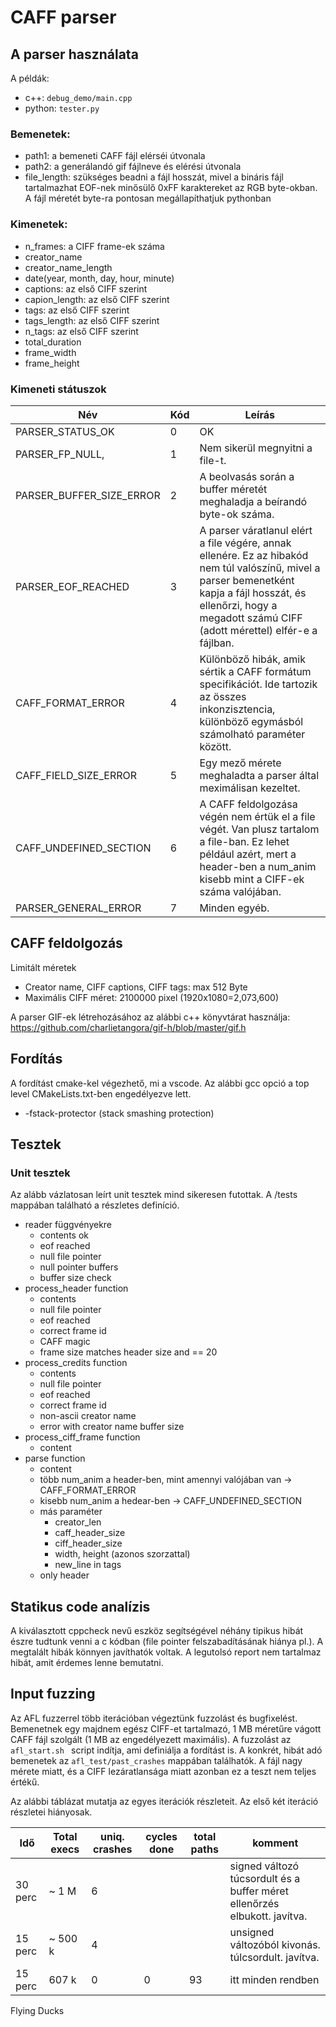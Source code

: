 # CAFF parser

## A parser használata

A példák:
* c++: `debug_demo/main.cpp`
* python: `tester.py`

### Bemenetek:
* path1: a bemeneti CAFF fájl elérséi útvonala
* path2: a generálandó gif fájlneve és elérési útvonala
* file_length: szükséges beadni a fájl hosszát, mivel a bináris fájl tartalmazhat EOF-nek minősülő 0xFF karaktereket az RGB byte-okban. A fájl méretét byte-ra pontosan megállapíthatjuk pythonban

### Kimenetek:
* n_frames: a CIFF frame-ek száma
* creator_name
* creator_name_length
* date(year, month, day, hour, minute)
* captions: az első CIFF szerint
* capion_length: az első CIFF szerint
* tags: az első CIFF szerint
* tags_length: az első CIFF szerint
* n_tags: az első CIFF szerint
* total_duration
* frame_width
* frame_height

### Kimeneti státuszok

| Név | Kód | Leírás  |
|---|---|---|
| PARSER_STATUS_OK         | 0 | OK |
| PARSER_FP_NULL,          | 1 | Nem sikerül megnyitni a file-t. |
| PARSER_BUFFER_SIZE_ERROR | 2 | A beolvasás során a buffer méretét meghaladja a beírandó byte-ok száma. |
| PARSER_EOF_REACHED       | 3 | A parser váratlanul elért a file végére, annak ellenére. Ez az hibakód nem túl valószínű, mivel a parser bemenetként kapja a fájl hosszát, és ellenőrzi, hogy a megadott számú CIFF (adott mérettel) elfér-e a fájlban. |
| CAFF_FORMAT_ERROR        | 4 | Különböző hibák, amik sértik a CAFF formátum specifikációt. Ide tartozik az összes inkonzisztencia, különböző egymásból számolható paraméter között. |
| CAFF_FIELD_SIZE_ERROR    | 5 | Egy mező mérete meghaladta a parser által meximálisan kezeltet. |
| CAFF_UNDEFINED_SECTION   | 6 | A CAFF feldolgozása végén nem értük el a file végét. Van plusz tartalom a file-ban. Ez lehet például azért, mert a header-ben a num_anim kisebb mint a CIFF-ek száma valójában. |
| PARSER_GENERAL_ERROR     | 7 | Minden egyéb. |

## CAFF feldolgozás

Limitált méretek
* Creator name, CIFF captions, CIFF tags:  max 512 Byte
* Maximális CIFF méret: 2100000 pixel (1920x1080=2,073,600)

A parser GIF-ek létrehozásához az alábbi c++ könyvtárat használja:
https://github.com/charlietangora/gif-h/blob/master/gif.h

## Fordítás

A fordítást cmake-kel végezhető, mi a vscode. Az alábbi gcc opció a top level CMakeLists.txt-ben engedélyezve lett. 

* -fstack-protector (stack smashing protection)

## Tesztek

### Unit tesztek

Az alább vázlatosan leírt unit tesztek mind sikeresen futottak. A /tests mappában található a részletes definíció.

* reader függvényekre
    * contents ok
    * eof reached
    * null file pointer
    * null pointer buffers
    * buffer size check
* process_header function
    * contents
    * null file pointer
    * eof reached
    * correct frame id
    * CAFF magic 
    * frame size matches header size and == 20
* process_credits function
    * contents
    * null file pointer
    * eof reached
    * correct frame id
    * non-ascii creator name
    * error with creator name buffer size
* process_ciff_frame function
    * content
* parse function
    * content
    * több num_anim a header-ben, mint amennyi valójában van -> CAFF_FORMAT_ERROR
    * kisebb num_anim a hedear-ben -> CAFF_UNDEFINED_SECTION
    * más paraméter
        * creator_len
        * caff_header_size
        * ciff_header_size
        * width, height (azonos szorzattal)
        * new_line in tags
    * only header

## Statikus code analízis

A kiválasztott cppcheck nevű eszköz segítségével néhány tipikus hibát észre tudtunk venni a c kódban (file pointer felszabadításának hiánya pl.). A megtalált hibák könnyen javíthatók voltak. A legutolsó report nem tartalmaz hibát, amit érdemes lenne bemutatni.

## Input fuzzing

Az AFL fuzzerrel több iterációban végeztünk fuzzolást és bugfixelést. Bemenetnek egy majdnem egész CIFF-et tartalmazó, 1 MB méretűre vágott CAFF fájl szolgált (1 MB az engedélyezett maximális). A fuzzolást az `afl_start.sh ` script indítja, ami definiálja a fordítást is. A konkrét, hibát adó bemenetek az `afl_test/past_crashes` mappában találhatók. A fájl nagy mérete miatt, és a CIFF lezáratlansága miatt azonban ez a teszt nem teljes értékű. 

Az alábbi táblázat mutatja az egyes iterációk részleteit. Az első két iteráció részletei hiányosak. 

| Idő     | Total execs | uniq. crashes | cycles done | total paths | komment |
|---      |---          |---            |---          |     ---     |   ---   |
| 30 perc | ~ 1 M       | 6             |             |             | signed változó túcsordult és a buffer méret ellenőrzés elbukott. javítva. | 
| 15 perc | ~ 500 k     | 4             |             |             | unsigned változóból kivonás. túlcsordult. javítva. |
| 15 perc | 607 k       | 0             | 0           | 93          | itt minden rendben | 

Flying Ducks